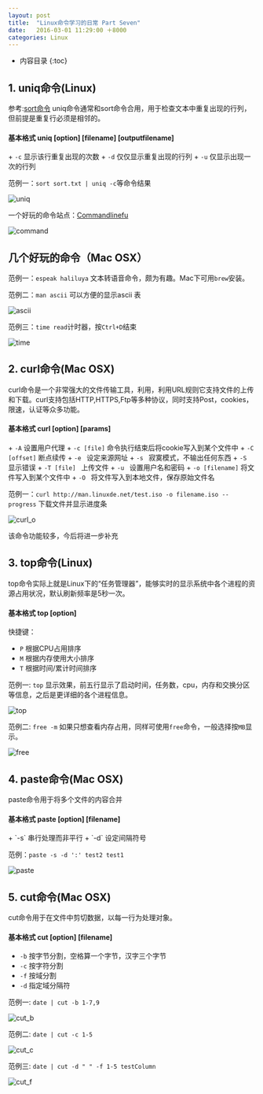 ```yaml
---
layout: post
title:  "Linux命令学习的日常 Part Seven"
date:   2016-03-01 11:29:00 ＋8000
categories: Linux
---
```

* 内容目录
{:toc}


## 1. uniq命令(Linux)

参考:[sort命令](http://sadwxqezc.github.io/HuangHuanBlog/linux/2016/02/11/Linux%E5%91%BD%E4%BB%A4%E5%AD%A6%E4%B9%A0-Part-Four.html)
uniq命令通常和sort命令合用，用于检查文本中重复出现的行列，但前提是重复行必须是相邻的。
<h4><b>基本格式 uniq [option] [filename] [outputfilename]</b></h4>
+ <code>-c</code> 显示该行重复出现的次数
+ <code>-d</code> 仅仅显示重复出现的行列
+ <code>-u</code> 仅显示出现一次的行列

范例一：`sort sort.txt | uniq -c`等命令结果
	
![uniq]({{site.baseurl}}/pics/uniq.png)  

一个好玩的命令站点：[Commandlinefu](http://www.commandlinefu.com/commands/browse/sort-by-votes)

![command]({{site.baseurl}}/pics/command.png)

## 几个好玩的命令（Mac OSX）

范例一：`espeak haliluya` 文本转语音命令，颇为有趣。Mac下可用`brew`安装。

范例二：`man ascii` 可以方便的显示ascii 表

![ascii]({{site.baseurl}}/pics/ascii.png)

范例三：`time read`计时器，按`Ctrl+D`结束

![time]({{site.baseurl}}/pics/time_read.png)

## 2. curl命令(Mac OSX)

curl命令是一个非常强大的文件传输工具，利用，利用URL规则它支持文件的上传和下载。curl支持包括HTTP,HTTPS,Ftp等多种协议，同时支持Post，cookies，限速，认证等众多功能。

<h4><b>基本格式 curl [option] [params]</b></h4>
+ <code>-A</code> 设置用户代理
+ <code>-c [file]</code> 命令执行结束后将cookie写入到某个文件中
+ <code>-C [offset]</code> 断点续传
+ <code>-e </code>  设定来源网址
+ <code>-s </code> 寂寞模式，不输出任何东西
+ <code>-S </code> 显示错误
+ <code>-T [file] </code> 上传文件
+ <code>-u </code> 设置用户名和密码
+ <code>-o [filename]</code> 将文件写入到某个文件中
+ <code>-O </code> 将文件写入到本地文件，保存原始文件名

范例一：`curl http://man.linuxde.net/test.iso -o filename.iso --progress` 下载文件并显示进度条
	
![curl_o]({{site.baseurl}}/pics/curl_o.png)  

该命令功能较多，今后将进一步补充

## 3. top命令(Linux)

top命令实际上就是Linux下的“任务管理器”，能够实时的显示系统中各个进程的资源占用状况，默认刷新频率是5秒一次。
<h4><b>基本格式 top [option]</b></h4>

快捷键：

+ `P` 根据CPU占用排序
+ `M` 根据内存使用大小排序
+ `T` 根据时间/累计时间排序

范例一: `top` 显示效果，前五行显示了启动时间，任务数，cpu，内存和交换分区等信息，之后是更详细的各个进程信息。

![top]({{site.baseurl}}/pics/top.png)

范例二: `free -m` 如果只想查看内存占用，同样可使用`free`命令，一般选择按`MB`显示。

![free]({{site.baseurl}}/pics/free.png)

## 4. paste命令(Mac OSX)

paste命令用于将多个文件的内容合并


<h4><b>基本格式 paste [option] [filename]</b></h4>
+ `-s` 串行处理而非平行
+ `-d` 设定间隔符号

范例：`paste -s -d ':' test2 test1`

![paste]({{site.baseurl}}/pics/paste.png)

## 5. cut命令(Mac OSX)

cut命令用于在文件中剪切数据，以每一行为处理对象。

<h4><b>基本格式 cut [option] [filename]</b></h4>

+ `-b` 按字节分割，空格算一个字节，汉字三个字节
+ `-c` 按字符分割
+ `-f` 按域分割
+ `-d` 指定域分隔符

范例一: `date | cut -b 1-7,9` 

![cut_b]({{site.baseurl}}/pics/cut_b.png)

范例二: `date | cut -c 1-5`

![cut_c]({{site.baseurl}}/pics/cut_c.png)

范例三: `date | cut -d " " -f 1-5 testColumn`

![cut_f]({{site.baseurl}}/pics/cut_f.png)
